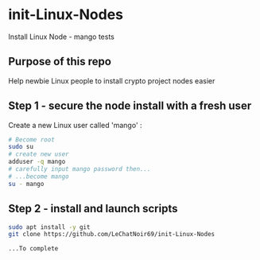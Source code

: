# init-Linux-Nodes
Install Linux Node - mango tests

## Purpose of this repo
Help newbie Linux people to install crypto project nodes easier

## Step 1 - secure the node install with a fresh user

Create a new Linux user called 'mango' :
```bash
# Become root
sudo su
# create new user 
adduser -q mango
# carefully input mango password then...
# ...become mango
su - mango
```

## Step 2 - install and launch scripts
```sh
sudo apt install -y git
git clone https://github.com/LeChatNoir69/init-Linux-Nodes

...To complete
```
